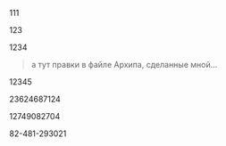
111

123

1234

> а тут правки в файле Архипа, сделанные мной...

12345

23624687124

12749082704

82-481-293021
